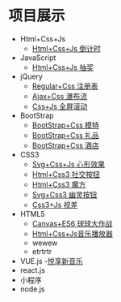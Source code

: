 # 项目展示

- Html+Css+Js 
  - [Html+Css+Js 倒计时](https://zwk05.github.io/count/)
- JavaScript
   - [Html+Css+Js 抽奖](https://zwk05.github.io/lotto/)
- jQuery
  - [Regular+Css 注册表](https://zwk05.github.io/regular/) 
  - [Ajax+Css 瀑布流](https://zwk05.github.io/falls/)
  - [Css+Js 全屏滚动](https://zwk05.github.io/screen/)
- BootStrap
  - [BootStrap+Css 模特](https://zwk05.github.io/TheHotel/) 
  - [BootStrap+Css 礼品](https://zwk05.github.io/present/)
  - [BootStrap+Css 酒店](https://zwk05.github.io/pub/)
- CSS3
  - [Svg+Css+Js 心形效果](https://zwk05.github.io/heart/)
  - [Html+Css3 社交按钮](https://zwk05.github.io/SocialButton/)
  - [Html+Css3 魔方](https://zwk05.github.io/cube/)
  - [Svg+Css3 幽灵按钮](https://zwk05.github.io/button/)
  - [Css3+Js 视差](https://zwk05.github.io/parallax/)
- HTML5
  - [Canvas+ES6 球球大作战](https://zwk05.github.io/boll/)
  - [Html+Css+Js音乐播放器](https://zwk05.github.io/music/)
  - wewew
  - etrtrtr
- VUE.js
  -[悦享新音乐](https://zwk05.github.io/EnjoyMusic-VUE/)
- react.js
- 小程序
- node.js
